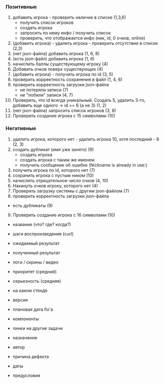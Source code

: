 ### Позитивные
1. добавить игрока - проверить наличие в списке (1,3,6)
   - получить список игроков
   - создать игрока
   - запросить по нему инфо / получить список
   - проверить, что отображается инфо (ник, id, 0 очков, online)
2. (добавить игрока) - удалить игрока - проверить отсутствие в списке (2,3)
3. (нет json-файла) добавить игрока (1, 6, 8)
4. (есть json-файл) добавить игрока (1, 6)
5. начислить баллы существующему игроку (4)
6. Добавить очков поверх существующих (4)
7. (добавить игрока) - получить игрока по id (3, 5)
8. проверить корректность сохранения в файл (1, 4, 6)
9. проверить корректность загрузки json-файла
   - не потеряли записи (7)
   - не "побили" записи (4, 7)
10. Проверить, что id всегда уникальный. Создать 5, удалить 3-го, добавить еще одного -> id == 6 (а не 3) (1, 2)
11. (нет json-файла) запросить список игроков (3, 8)
12. Проверить создание игрока с 15 символами (10)

### Негативные
1. удалить игрока, которого нет - удалить игрока 10, хотя последний - 8 (2, 3) 
2. создать дубликат (имя уже занято) (9)
    - создать игрока
    - создать игрока с таким же именем
    - получить сообщение об ошибке (Nickname is already in use:)
3. получить игрока по id, которого нет (7) 
4. сохранить игрока с пустым ником (10)
5. начислить отрицательное число очков (4, 10)
6. Накинуть очков игроку, которого нет (4)
7. Проверить загрузку системы с другим json-файлом (7)
8. проверить корректность загрузки json-файла
- есть дубликаты (9)
9. Проверить создание игрока с 16 символами (10)

- название (что? где? когда?)
- шаги воспроизведения (curl)
- ожидаемый результат
- полученный результат 

- логи / скрины / видео
- приоритет (средний)
- серьезность (средняя)
- на каком стенде
- версия
- плановая дата fix'а
- компоненты 
- линки на другие задачи
- назначение
- автор
- причина дефекта
- даты
- предусловия